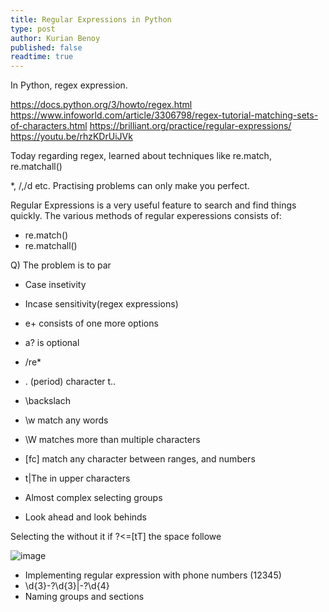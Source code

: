 ```yaml
---
title: Regular Expressions in Python
type: post
author: Kurian Benoy
published: false
readtime: true
---
```


In Python, regex expression.

https://docs.python.org/3/howto/regex.html
https://www.infoworld.com/article/3306798/regex-tutorial-matching-sets-of-characters.html
https://brilliant.org/practice/regular-expressions/
https://youtu.be/rhzKDrUiJVk

Today regarding regex, learned about techniques like re.match, re.matchall()

*, /,/d etc. Practising problems can only make you perfect.

Regular Expressions is a very useful feature to search and find things quickly. The various methods of regular experessions consists of:

- re.match()
- re.matchall()

Q) The problem is to par

- Case insetivity
- Incase sensitivity(regex expressions)
- e+ consists of one more options
- a? is optional
- /re*
- . (period) character t..
- \backslach
- \w match any words
- \W matches more than multiple characters
- [fc] match any character between ranges, and numbers
- t|The in upper characters 
- Almost complex selecting groups

- Look ahead and  look behinds

Selecting the without it
 if ?<=[tT] the space followe

![image](https://user-images.githubusercontent.com/24592806/126627894-0f47a058-4a91-4fe1-8ad2-2c059cb966bd.png)

- Implementing regular expression with phone numbers (12345)
- \d{3}-?\d{3}|-?\d{4}
- Naming groups and sections
